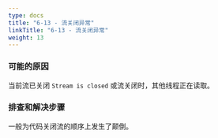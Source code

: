 ```yaml
---
type: docs
title: "6-13 - 流关闭异常"
linkTitle: "6-13 - 流关闭异常"
weight: 13
---
```



### 可能的原因

当前流已关闭 `Stream is closed` 或流关闭时，其他线程正在读取。

### 排查和解决步骤

一般为代码关闭流的顺序上发生了颠倒。

